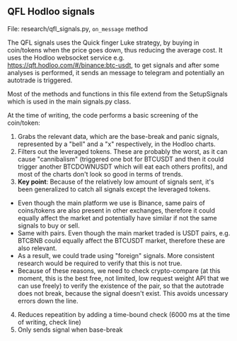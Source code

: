 ## QFL Hodloo signals

File: research/qfl_signals.py, `on_message` method

The QFL signals uses the Quick finger Luke strategy, by buying in coin/tokens when the price goes down, thus reducing the average cost. It uses the Hodloo websocket service e.g. https://qft.hodloo.com/#/binance:btc-usdt, to get signals and after some analyses is performed, it sends an message to telegram and potentially an autotrade is triggered.

Most of the methods and functions in this file extend from the SetupSignals which is used in the main signals.py class.

At the time of writing, the code performs a basic screening of the coin/token: 

1. Grabs the relevant data, which are the base-break and panic signals, represented by a "bell" and a "x" respectively, in the Hodloo charts.
2. Filters out the leveraged tokens. These are probably the worst, as it can cause "cannibalism" (triggered one bot for BTCUSDT and then it could trigger another BTCDOWNUSDT which will eat each others profits), and most of the charts don't look so good in terms of trends.
3. **Key point**: Because of the relatively low amount of signals sent, it's been generalized to catch all signals except the leveraged tokens.
  - Even though the main platform we use is Binance, same pairs of coins/tokens are also present in other exchanges, therefore it could equally affect the market and potentially have similar if not the same signals to buy or sell.
  - Same with pairs. Even though the main market traded is USDT pairs, e.g. BTCBNB could equally affect the BTCUSDT market, therefore these are also relevant.
  - As a result, we could trade using "foreign" signals. More consistent research would be required to verify that this is not true.
  - Because of these reasons, we need to check crypto-compare (at this moment, this is the best free, not limited, low request weight API that we can use freely) to verify the existence of the pair, so that the autotrade does not break, because the signal doesn't exist. This avoids uncessary errors down the line.
4. Reduces repeatition by adding a time-bound check (6000 ms at the time of writing, check line)
5. Only sends signal when base-break

